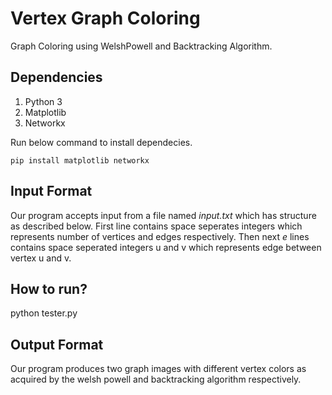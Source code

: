 # Vertex Graph Coloring

Graph Coloring using WelshPowell and Backtracking Algorithm.

## Dependencies
1) Python 3
2) Matplotlib
3) Networkx

Run below command to install dependecies.
```
pip install matplotlib networkx
```

## Input Format
Our program accepts input from a file named *input.txt* which has structure as described below.
First line contains space seperates integers which represents number of vertices and edges respectively.
Then next *e* lines contains space seperated integers u and v which represents edge between vertex u and v.

## How to run?
python tester.py 

## Output Format
Our program produces two graph images with different vertex colors as acquired by the welsh powell and backtracking algorithm respectively.

